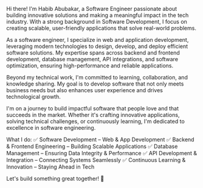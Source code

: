 Hi there! I'm Habib Abubakar, a Software Engineer passionate about building innovative solutions and making a meaningful impact in the tech industry. With a strong background in Software Development, I focus on creating scalable, user-friendly applications that solve real-world problems.

As a software engineer, I specialize in web and application development, leveraging modern technologies to design, develop, and deploy efficient software solutions. My expertise spans across backend and frontend development, database management, API integrations, and software optimization, ensuring high-performance and reliable applications.

Beyond my technical work, I'm committed to learning, collaboration, and knowledge sharing. My goal is to develop software that not only meets business needs but also enhances user experience and drives technological growth.

I'm on a journey to build impactful software that people love and that succeeds in the market. Whether it's crafting innovative applications, solving technical challenges, or continuously learning, I'm dedicated to excellence in software engineering.

What I do:
✅ Software Development – Web & App Development
✅ Backend & Frontend Engineering – Building Scalable Applications
✅ Database Management – Ensuring Data Integrity & Performance
✅ API Development & Integration – Connecting Systems Seamlessly
✅ Continuous Learning & Innovation – Staying Ahead in Tech

Let's build something great together! 🚀

